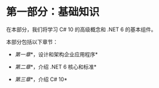 # 第一部分：基础知识

在本部分，我们将学习 C# 10 的高级概念和 .NET 6 的基本组件。

本部分包括以下章节：

+   *第一章**，设计和架构企业应用程序*

+   *第二章**，介绍 .NET 6 核心和标准*

+   *第三章**，介绍 C# 10*

